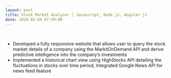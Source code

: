 ```yaml
---
layout: post
title: Stock Market Analyzer | Javascript, Node js, Angular js
date: 2018-02-04 07:59:00
---
```

<br/>
<ul>
<li>Developed a fully responsive website that allows user to query the stock market details of a company using the MarkitOnDemand API and derive predictive intelligence into the company’s investments</li>
<li>Implemented a historical chart view using HighStocks API detailing the fluctuations in stocks over time period, Integrated Google News API for news feed feature</li>
</ul>
<br/>
